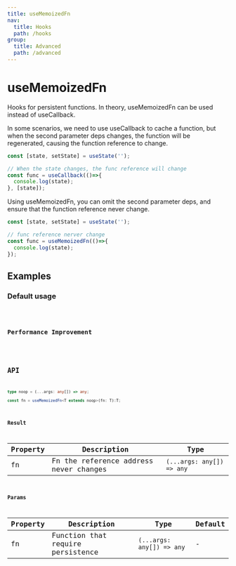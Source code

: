 ```yaml
---
title: useMemoizedFn
nav:
  title: Hooks
  path: /hooks
group:
  title: Advanced
  path: /advanced
---
```


# useMemoizedFn

Hooks for persistent functions. In theory, useMemoizedFn can be used instead of useCallback.

In some scenarios, we need to use useCallback to cache a function, but when the second parameter deps changes, the function will be regenerated, causing the function reference to change.

```js
const [state, setState] = useState('');

// When the state changes, the func reference will change
const func = useCallback(()=>{
  console.log(state);
}, [state]);
```

Using useMemoizedFn, you can omit the second parameter deps, and ensure that the function reference never change.

```js
const [state, setState] = useState('');

// func reference nerver change
const func = useMemoizedFn(()=>{
  console.log(state);
});
```

## Examples

### Default usage

<code src="./demo/demo1.tsx" />

### Performance Improvement

<code src="./demo/demo2.tsx" />

## API

```typescript
type noop = (...args: any[]) => any;

const fn = useMemoizedFn<T extends noop>(fn: T):T;
```

### Result

| Property | Description                            | Type                      |
|----------|----------------------------------------|---------------------------|
| fn       | Fn the reference address never changes | `(...args: any[]) => any` |

### Params

| Property | Description                       | Type                      | Default |
|----------|-----------------------------------|---------------------------|---------|
| fn       | Function that require persistence | `(...args: any[]) => any` | -       |
